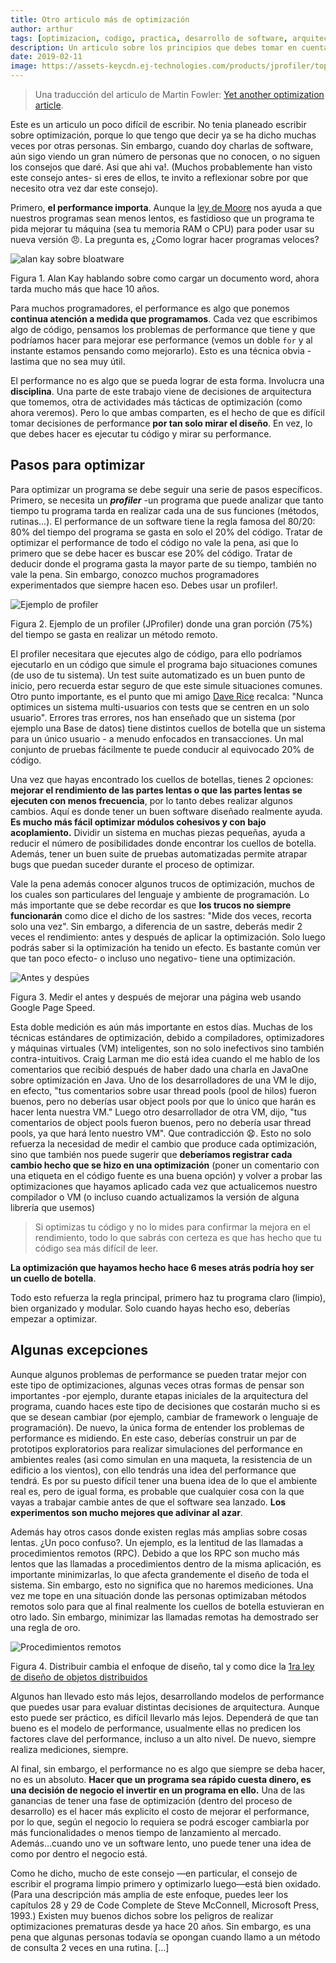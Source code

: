 ```yaml
---
title: Otro articulo más de optimización
author: arthur
tags: [optimizacion, codigo, practica, desarrollo de software, arquitectura]
description: Un articulo sobre los principios que debes tomar en cuenta antes de mejorar el performance de tu aplicación.
date: 2019-02-11
image: https://assets-keycdn.ej-technologies.com/products/jprofiler/top10/probes_fsa-3e9a30c402ac6f81612e2e291f0927f3.png
---
```


> Una traducción del articulo de Martin Fowler: [Yet another optimization article](https://martinfowler.com/ieeeSoftware/yetOptimization.pdf).

Este es un articulo un poco difícil de escribir. No tenia planeado escribir sobre optimización, porque lo que tengo que decir ya se ha dicho muchas veces por otras personas. Sin embargo, cuando doy charlas de software, aún sigo viendo un gran número de personas que no conocen, o no siguen los consejos que daré. Asi que ahi va!. (Muchos probablemente han visto este consejo antes- si eres de ellos, te invito a reflexionar sobre por que necesito otra vez dar este consejo).

Primero, **el performance importa**. Aunque la [ley de Moore](https://es.wikipedia.org/wiki/Ley_de_Moore) nos ayuda a que nuestros programas sean menos lentos, es fastidioso que un programa te pida mejorar tu máquina (sea tu memoria RAM o CPU) para poder usar su nueva versión 😠. La pregunta es, ¿Como lograr hacer programas veloces?

![alan kay sobre bloatware](/images/optimization.png)

Figura 1. Alan Kay hablando sobre como cargar un documento word, ahora tarda mucho más que hace 10 años.

Para muchos programadores, el performance es algo que ponemos **continua atención a medida que programamos**. Cada vez que escribimos algo de código, pensamos los problemas de performance que tiene y que podríamos hacer para mejorar ese performance (vemos un doble `for` y al instante estamos pensando como mejorarlo). Esto es una técnica obvia - lastima que no sea muy útil.

El performance no es algo que se pueda lograr de esta forma. Involucra una **disciplina**. Una parte de este trabajo viene de decisiones de arquitectura que tomemos, otra de actividades más tácticas de optimización (como ahora veremos). Pero lo que ambas comparten, es el hecho de que es difícil tomar decisiones de performance **por tan solo mirar el diseño**. En vez, lo que debes hacer es ejecutar tu código y mirar su performance.

## Pasos para optimizar

Para optimizar un programa se debe seguir una serie de pasos específicos. Primero, se necesita un **_profiler_** -un programa que puede analizar que tanto tiempo tu programa tarda en realizar cada una de sus funciones (métodos, rutinas...). El performance de un software tiene la regla famosa del 80/20: 80% del tiempo del programa se gasta en solo el 20% del código. Tratar de optimizar el performance de todo el código no vale la pena, asi que lo primero que se debe hacer es buscar ese 20% del código. Tratar de deducir donde el programa gasta la mayor parte de su tiempo, también no vale la pena. Sin embargo, conozco muchos programadores experimentados que siempre hacen eso. Debes usar un profiler!.

![Ejemplo de profiler](https://assets-keycdn.ej-technologies.com/products/jprofiler/top10/probes_fsa-3e9a30c402ac6f81612e2e291f0927f3.png)

Figura 2. Ejemplo de un profiler (JProfiler) donde una gran porción (75%) del tiempo se gasta en realizar un método remoto.

El profiler necesitara que ejecutes algo de código, para ello podríamos ejecutarlo en un código que simule el programa bajo situaciones comunes (de uso de tu sistema). Un test suite automatizado es un buen punto de inicio, pero recuerda estar seguro de que este simule situaciones comunes. Otro punto importante, es el punto que mi amigo [Dave Rice](https://www.thoughtworks.com/profiles/david-rice) recalca: "Nunca optimices un sistema multi-usuarios con tests que se centren en un solo usuario". Errores tras errores, nos han enseñado que un sistema (por ejemplo una Base de datos) tiene distintos cuellos de botella que un sistema para un único usuario - a menudo enfocados en transacciones. Un mal conjunto de pruebas fácilmente te puede conducir al equivocado 20% de código.

Una vez que hayas encontrado los cuellos de botellas, tienes 2 opciones: **mejorar el rendimiento de las partes lentas o que las partes lentas se ejecuten con menos frecuencia**, por lo tanto debes realizar algunos cambios. Aquí es donde tener un buen software diseñado realmente ayuda. **Es mucho más fácil optimizar módulos cohesivos y con bajo acoplamiento.** Dividir un sistema en muchas piezas pequeñas, ayuda a reducir el número de posibilidades donde encontrar los cuellos de botella. Además, tener un buen suite de pruebas automatizadas permite atrapar bugs que puedan suceder durante el proceso de optimizar.

Vale la pena además conocer algunos trucos de optimización, muchos de los cuales son particulares del lenguaje y ambiente de programación. Lo más importante que se debe recordar es que **los trucos no siempre funcionarán** como dice el dicho de los sastres: "Mide dos veces, recorta solo una vez". Sin embargo, a diferencia de un sastre, deberás medir 2 veces el rendimiento: antes y después de aplicar la optimización. Solo luego podrás saber si la optimización ha tenido un efecto. Es bastante común ver que tan poco efecto- o incluso uno negativo- tiene una optimización.

![Antes y despúes](https://cdn.amasty.com/media/extensions/google-page-speed-optimizer/magento-google-page-speed-optimizer.png)

Figura 3. Medir el antes y después de mejorar una página web usando Google Page Speed.

Esta doble medición es aún más importante en estos días. Muchas de los técnicas estándares de optimización, debido a compiladores, optimizadores y máquinas virtuales (VM) inteligentes, son no solo inefectivos sino también contra-intuitivos. Craig Larman me dio está idea cuando el me hablo de los comentarios que recibió después de haber dado una charla en JavaOne sobre optimización en Java. Uno de los desarrolladores de una VM le dijo, en efecto, "tus comentarios sobre usar thread pools (pool de hilos) fueron buenos, pero no deberías usar object pools por que lo único que harán es hacer lenta nuestra VM." Luego otro desarrollador de otra VM, dijo, "tus comentarios de object pools fueron buenos, pero no debería usar thread pools, ya que hará lento nuestro VM". Que contradicción 😧. Esto no solo refuerza la necesidad de medir el cambio que produce cada optimización, sino que también nos puede sugerir que **deberíamos registrar cada cambio hecho que se hizo en una optimización** (poner un comentario con una etiqueta en el código fuente es una buena opción) y volver a probar las optimizaciones que hayamos aplicado cada vez que actualicemos nuestro compilador o VM (o incluso cuando actualizamos la versión de alguna librería que usemos)

> Si optimizas tu código y no lo mides para confirmar la mejora en el rendimiento, todo lo que sabrás con certeza es que has hecho que tu código sea más difícil de leer.

**La optimización que hayamos hecho hace 6 meses atrás podría hoy ser un cuello de botella**.

Todo esto refuerza la regla principal, primero haz tu programa claro (limpio), bien organizado y modular. Solo cuando hayas hecho eso, deberías empezar a optimizar.

## Algunas excepciones

Aunque algunos problemas de performance se pueden tratar mejor con este tipo de optimizaciones, algunas veces otras formas de pensar son importantes -por ejemplo, durante etapas iniciales de la arquitectura del programa, cuando haces este tipo de decisiones que costarán mucho si es que se desean cambiar (por ejemplo, cambiar de framework o lenguaje de programación). De nuevo, la única forma de entender los problemas de performance es midiendo. En este caso, deberías construir un par de prototipos exploratorios para realizar simulaciones del performance en ambientes reales (asi como simulan en una maqueta, la resistencia de un edificio a los vientos), con ello tendrás una idea del performance que tendrá. Es por su puesto difícil tener una buena idea de lo que el ambiente real es, pero de igual forma, es probable que cualquier cosa con la que vayas a trabajar cambie antes de que el software sea lanzado. **Los experimentos son mucho mejores que adivinar al azar**.

Además hay otros casos donde existen reglas más amplias sobre cosas lentas. ¿Un poco confuso?. Un ejemplo, es la lentitud de las llamadas a procedimientos remotos (RPC). Debido a que los RPC son mucho más lentos que las llamadas a procedimientos dentro de la misma aplicación, es importante minimizarlas, lo que afecta grandemente el diseño de toda el sistema. Sin embargo, esto no significa que no haremos mediciones. Una vez me tope en una situación donde las personas optimizaban métodos remotos solo para que al final realmente los cuellos de botella estuvieran en otro lado. Sin embargo, minimizar las llamadas remotas ha demostrado ser una regla de oro.

![Procedimientos remotos](https://www.martinfowler.com/articles/images/distributed-objects-microservices/local-remote.png)

Figura 4. Distribuir cambia el enfoque de diseño, tal y como dice la [1ra ley de diseño de objetos distribuidos](http://www.drdobbs.com/errant-architectures/184414966)

Algunos han llevado esto más lejos, desarrollando modelos de performance que puedes usar para evaluar distintas decisiones de arquitectura. Aunque esto puede ser práctico, es difícil llevarlo más lejos. Dependerá de que tan bueno es el modelo de performance, usualmente ellas no predicen los factores clave del performance, incluso a un alto nivel. De nuevo, siempre realiza mediciones, siempre.

Al final, sin embargo, el performance no es algo que siempre se deba hacer, no es un absoluto. **Hacer que un programa sea rápido cuesta dinero, es una decisión de negocio el invertir en un programa en ello.** Una de las ganancias de tener una fase de optimización (dentro del proceso de desarrollo) es el hacer más explicito el costo de mejorar el performance, por lo que, según el negocio lo requiera se podrá escoger cambiarla por más funcionalidades o menos tiempo de lanzamiento al mercado. Además...cuando uno ve un software lento, uno puede tener una idea de como por dentro el negocio está.

Como he dicho, mucho de este consejo —en particular, el consejo de escribir el programa limpio primero y optimizarlo luego—está bien oxidado. (Para una descripción más amplia de este enfoque, puedes leer los capítulos 28 y 29 de Code Complete de Steve McConnell, Microsoft Press, 1993.) Existen muy buenos dichos sobre los peligros de realizar optimizaciones prematuras desde ya hace 20 años. Sin embargo, es una pena que algunas personas todavía se opongan cuando llamo a un método de consulta 2 veces en una rutina. [...]
